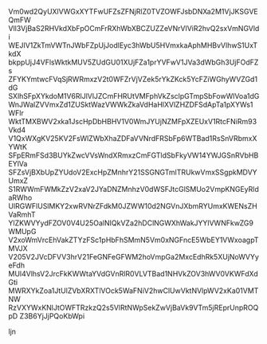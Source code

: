 Vm0wd2QyUXlVWGxXYTFwUFZsZFNjRlZ0TVZOWFJsbDNXa2M1VjJKSGVEQmFW
Vll3VjBaS2RHVkdXbFpOCmFrRXhWbXBCZUZZeVNrVlViR2hvQ2sxVmNGVldi
WEJIV1ZkTmVWTnJWbFZpUjJodlEyc3hWbU5HVmxkaAphMHBvVlhwS1UxTkdX
bkppUjJ4VFlsWktkMUV5ZUdGU01XUjFZa1prYVFwV1JVa3dWbGh3UjFOdFZs
ZFYKYmtwcFVqSjRWRmxzV2t0WFZrVjVZek5rYkZKck5YcFZiWGhyWVZGd1dG
SXlhSFpXYkdoM1V6RlJlVlJZCmFHRUtVMFphVkZsclpGTmpSbFowWlVoa1dG
WnJWalZVVmxZd1ZUSktWazVWWkZkaVdHaHlXVlZHZDFSdApTa1pXYWs1WFlr
WktTMXBWV2xka1JscHpDbHBHV1V0WmJYUjNZMFpXZEUxV1RtcFNiRm93Vkd4
V1QxWXgKV25KV2FsWlZWbXhaZDFaVVNrdFRSbFp6WTBad1RsSnVRbmxXYWtK
SFpERmFSd3BUYkZwcVVsWndXRmxzCmFGTldSbFkyVW14YWJGSnRVbHBEYlVa
SFZsVjBXbUpZYUdoV2ExcHpZMnhrY21SSGNGTmlTRUkwVmxSSgpkMDVYUmxZ
S1RWWmFWMkZzV2xaV2JYaDNZMnhzV0dWSFJtcGlSMUo2VmpKNGEyRldaRWho
UlRGWFlUSlMKY2xwRVNrZFdkM0JZWW10d2NGVnJXbmRYUmxKWENsZHVaRmhT
YlZKWVYydFZOV0V4U25OalNIQkVZa2hDClNGWXhWakJYYlVWNFkwZG9WMUpG
V2xoWmVrcEhVakZTYzFSc1pHbFhSMmN5Vm0xNGFncE5WbEY1VWxoagpTMVJX
V205V2JVcDFVV3hrV21FeGNFeGFWM2hoVmpGa2MxcEdhRk5XUjNoWVYyeFdh
MUl4VlhsV2JrcFkKWWtaYVdGVnRlR0VLVTBad1NHVkZOV3hWV0VKWFdXdGti
MWRXYkZoa1JtUlZVbXRXTlVOck5WaFNiV2hwClUwVktNVlpWV2xKa01VMTNW
RzVXYWxKNlJtOWFTRzkzQ2s5VlRtNWpSekZwVjBaVk9VTm5jREprUnpROQpD
Z3B6YjJjPQoKbWpi

ljn